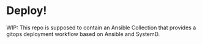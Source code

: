 # Deploy!

WIP: This repo is supposed to contain an Ansible Collection that provides a gitops deployment workflow based on Ansible and SystemD.

